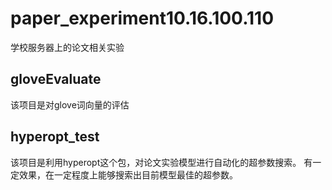 # paper_experiment10.16.100.110
学校服务器上的论文相关实验

## gloveEvaluate
该项目是对glove词向量的评估

## hyperopt_test
该项目是利用hyperopt这个包，对论文实验模型进行自动化的超参数搜索。
有一定效果，在一定程度上能够搜索出目前模型最佳的超参数。

## 
